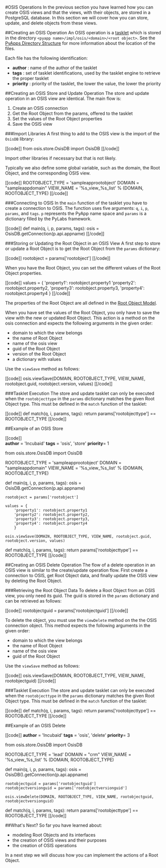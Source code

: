 [tasklet]: /pylabsdoc/#/PyLabs50/Tasklets
[pyappdir]: /pylabsdoc/#/PyLabsApp/SampleApp
[model]: /pylabsdoc/#/PyLabsApp/Modeling


#OSIS Operations
In the previous section you have learned how you can create OSIS views and that the views, with their objects, are stored in a PostgreSQL database.
In this section we will cover how you can store, update, and delete objects from these views.


##Creating an OSIS Operation
An OSIS operation is a [tasklet][] which is stored in the directory `<pyapp name>/impl/osis/<domain>/<root object>`. See the [PyApps Directory Structure][pyappdir] for more information about the location of the files.

Each file has the following identification:

* __author__ : name of the author of the tasklet
* __tags__ : set of tasklet identifications, used by the tasklet engine to retrieve the proper tasklet
* __priority__ : priority of the tasklet, the lower the value, the lower the priority


##Creating an OSIS Store and Update Operation
The store and update operation in an OSIS view are identical. The main flow is:

1. Create an OSIS connection
2. Get the Root Object from the params, offered to the tasklet
3. Set the values of the Root Object properties
4. Save the OSIS view


###Import Libraries
A first thing to add to the OSIS view is the import of the `OsisDB` library:

[[code]]
from osis.store.OsisDB import OsisDB
[[/code]]

Import other libraries if necessary but that is not likely.

Typically we also define some global variable, such as the domain, the Root Object, and the corresponding OSIS view.

[[code]]
ROOTOBJECT_TYPE = 'sampleapprootobject'
DOMAIN = "sampleappdomain"
VIEW_NAME = '%s_view_%s_list' % (DOMAIN, ROOTOBJECT_TYPE)
[[/code]]


###Connecting to OSIS
In the `main` function of the tasklet you have to create a connection to OSIS. The function uses five arguments: `q`, `i`, `p`, `params`, and `tags`. `p` represents the PyApp name space and `params` is a dictionary filled by the PyLabs framework. 

[[code]]
def main(q, i, p, params, tags):
    osis = OsisDB.getConnection(p.api.appname)
[[/code]]    


###Storing or Updating the Root Object in an OSIS View
A first step to store or update a Root Object is to get the Root Object from the `params` dictionary:

[[code]]
rootobject = params['rootobject']
[[/code]]

When you have the Root Object, you can set the different values of the Root Object properties.

[[code]]
values = {
    'property1': rootobject.property1
    'property2': rootobject.property2,
    'property3': rootobject.property3,
    'property4': rootobject.property4
    }
[[/code]]    

The properties of the Root Object are all defined in the [Root Object Model][model].

When you have set the values of the Root Object, you only have to save the view with the new or updated Root Object. This action is a method on the osis connection and expects the following arguments in the given order:

* domain to which the view belongs
* the name of Root Object
* name of the osis view
* guid of the Root Object
* version of the Root Object
* a dictionary with values

Use the `viewSave` method as follows:

[[code]]
osis.viewSave(DOMAIN, ROOTOBJECT_TYPE, VIEW_NAME, rootobject.guid, rootobject.version, values)
[[/code]]


###Tasklet Execution
The store and update tasklet can only be executed when the `rootobjecttype` in the `params` dictionary matches the given Root Object type. This must be defined in the `match` function of the tasklet:

[[code]]
def match(q, i, params, tags):
    return params['rootobjecttype'] == ROOTOBJECT_TYPE
[[/code]]    


##Example of an OSIS Store

[[code]]    
__author__ = 'Incubaid'
__tags__ = 'osis', 'store'
__priority__= 1

from osis.store.OsisDB import OsisDB

ROOTOBJECT_TYPE = 'sampleapprootobject'
DOMAIN = "sampleappdomain"
VIEW_NAME = '%s_view_%s_list' % (DOMAIN, ROOTOBJECT_TYPE)

def main(q, i, p, params, tags):
    osis = OsisDB.getConnection(p.api.appname)

    rootobject = params['rootobject']

    values = {
        'property1': rootobject.property1
        'property2': rootobject.property2,
        'property3': rootobject.property3,
        'property4': rootobject.property4
        }

    osis.viewSave(DOMAIN, ROOTOBJECT_TYPE, VIEW_NAME, rootobject.guid, rootobject.version, values)

def match(q, i, params, tags):
    return params['rootobjecttype'] == ROOTOBJECT_TYPE
[[/code]]    


##Creating an OSIS Delete Operation
The flow of a delete operation in an OSIS view is similar to the create/update operation flow. First create a connection to OSIS, get Root Object data, and finally update the OSIS view by deleting the Root Object.


###Retrieving the Root Object Data
To delete a Root Object from an OSIS view, you only need its guid. The guid is stored in the `params` dictionary and can be retrieved as follows:

[[code]]
rootobjectguid = params['rootobjectguid']
[[/code]]

To delete the object, you must use the `viewDelete` method on the the OSIS connection object. This method expects the following arguments in the given order:

* domain to which the view belongs
* the name of Root Object
* name of the osis view
* guid of the Root Object

Use the `viewSave` method as follows:

[[code]]
osis.viewSave(DOMAIN, ROOTOBJECT_TYPE, VIEW_NAME, rootobjectguid)
[[/code]]


###Tasklet Execution
The store and update tasklet can only be executed when the `rootobjecttype` in the `params` dictionary matches the given Root Object type. This must be defined in the `match` function of the tasklet:

[[code]]
def match(q, i, params, tags):
    return params['rootobjecttype'] == ROOTOBJECT_TYPE
[[/code]]    


##Example of an OSIS Delete

[[code]]
__author__ = 'Incubaid'
__tags__ = 'osis', 'delete'
__priority__= 3

from osis.store.OsisDB import OsisDB

ROOTOBJECT_TYPE = 'lead'
DOMAIN = "crm"
VIEW_NAME = '%s_view_%s_list' % (DOMAIN, ROOTOBJECT_TYPE)

def main(q, i, p, params, tags):
    osis = OsisDB().getConnection(p.api.appname)

    rootobjectguid = params['rootobjectguid']
    rootobjectversionguid = params['rootobjectversionguid']

    osis.viewDelete(DOMAIN, ROOTOBJECT_TYPE, VIEW_NAME, rootobjectguid, rootobjectversionguid)

def match(q, i, params, tags):
    return params['rootobjecttype'] == ROOTOBJECT_TYPE
[[/code]]    


##What's Next?
So far you have learned about: 

* modeling Root Objects and its interfaces
* the creation of OSIS views and their purposes
* the creation of OSIS operations

In a next step we will discuss how you can implement the actions of a Root Object. 
